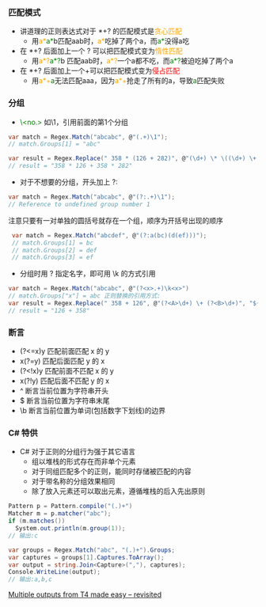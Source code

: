 ### 匹配模式
- 讲道理的正则表达式对于 *+? 的匹配模式是<font color=orange>贪心匹配</font>
  - 用<font color=orange>a\*</font><font color=green>a\*</font>b匹配aab时，<font color=orange>a\*</font>吃掉了两个a，而<font color=green>a\*</font>没得a吃
- 在 *+? 后面加上一个 ? 可以把匹配模式变为<font color=orange>惰性匹配</font>
  - 用<font color=orange>a\*?</font><font color=green>a\*?</font>b 匹配aab时，<font color=orange>a\*?</font>一个a都不吃，而<font color=green>a\*?</font>被迫吃掉了两个a
- 在 *+? 后面加上一个+可以把匹配模式变为<font color=red>侵占匹配</font>
  - 用<font color=orange>a\*+</font><font color=green>a</font>无法匹配aaa，因为<font color=orange>a\*+</font>抢走了所有的a，导致<font color=green>a</font>匹配失败

### 分组
- <font color=green>\\<no.></font> 如\1，引用前面的第1个分组
```csharp
var match = Regex.Match("abcabc", @"(.+)\1");
// match.Groups[1] = "abc"
```
```csharp
var result = Regex.Replace(" 358 * (126 + 282)", @"(\d+) \* \((\d+) \+ (\d+)\)", "$1 * $2 + $1 * $3");
// result = "358 * 126 + 358 * 282"
```
- 对于不想要的分组，开头加上 ?:
```csharp
var match = Regex.Match("abcabc", @"(?:.+)\1");
// Reference to undefined group number 1
```
注意只要有一对单独的圆括号就存在一个组，顺序为开括号出现的顺序
```csharp
 var match = Regex.Match("abcdef", @"(?:a(bc)(d(ef)))");
 // match.Groups[1] = bc
 // match.Groups[2] = def
 // match.Groups[3] = ef
```
- 分组时用 ?<name> 指定名字，即可用 \k<name> 的方式引用
```csharp
var match = Regex.Match("abcabc", @"(?<x>.+)\k<x>")
// match.Groups["x"] = abc 正则替换的引用方式:
var result = Regex.Replace(" 358 + 126", @"(?<A>\d+) \+ (?<B>\d+)", "${B} + ${A}")
// result = "126 + 358"
```

### 断言
- (?<=x)y 匹配前面匹配 x 的 y
- x(?=y) 匹配后面匹配 y 的 x
- (?<!x)y 匹配前面不匹配 x 的 y
- x(?!y) 匹配后面不匹配 y 的 x
- ^ 断言当前位置为字符串开头
- $ 断言当前位置为字符串末尾
- \b 断言当前位置为单词(包括数字下划线)的边界

### C# 特供
- C# 对于正则的分组行为强于其它语言
  - 组以堆栈的形式存在而非单个元素
  - 对于同组匹配多个的正则，能同时存储被匹配的内容
  - 对于带名称的分组效果相同
  - 除了放入元素还可以取出元素，遵循堆栈的后入先出原则
```csharp
Pattern p = Pattern.compile("(.)+")
Matcher m = p.matcher("abc");
if (m.matches())
  System.out.println(m.group(1));
// 输出:c
```
```csharp
var groups = Regex.Match("abc", "(.)+").Groups;
var captures = groups[1].Captures.ToArray();
var output = string.Join<Capture>(","), captures);
Console.WriteLine(output);
// 输出:a,b,c
```

[Multiple outputs from T4 made easy – revisited](https://damieng.com/blog/2009/11/06/multiple-outputs-from-t4-made-easy-revisited/)